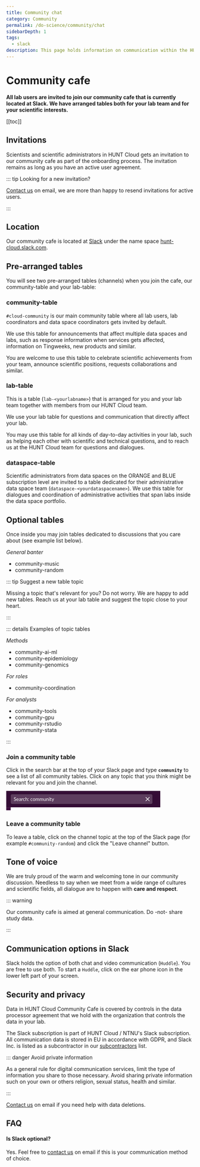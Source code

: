 ```yaml
---
title: Community chat
category: Community
permalink: /do-science/community/chat
sidebarDepth: 1
tags:
  - slack
description: This page holds information on communication within the HUNT Cloud community.
---
```


# Community cafe

**All lab users are invited to join our community cafe that is currently located at Slack. We have arranged tables both for your lab team and for your scientific interests.** 

[[toc]]

## Invitations

Scientists and scientific administrators in HUNT Cloud gets an invitation to our community cafe as part of the onboarding process. The invitation remains as long as you have an active user agreement.

::: tip Looking for a new invitation? 

[Contact us](/contact) on email, we are more than happy to resend invitations for active users.

:::


## Location

Our community cafe is located at [Slack](https://slack.com/) under the name space [hunt-cloud.slack.com](hunt-cloud.slack.com).


## Pre-arranged tables

You will see two pre-arranged tables (channels) when you join the cafe, our community-table and your lab-table: 

### community-table

`#cloud-community` is our main community table where all lab users, lab coordinators and data space coordinators gets invited by default. 

We use this table for announcements that affect multiple data spaces and labs, such as response information when services gets affected, information on Tingweeks, new products and similar. 

You are welcome to use this table to celebrate scientific achievements from your team, announce scientific positions, requests collaborations and similar.

### lab-table

This is a table (`lab-<yourlabname>`) that is arranged for you and your lab team together with members from our HUNT Cloud team.

We use your lab table for questions and communication that directly affect your lab.

You may use this table for all kinds of day-to-day activities in your lab, such as helping each other with scientific and technical questions, and to reach us at the HUNT Cloud team for questions and dialogues.

### dataspace-table

Scientific administrators from data spaces on the ORANGE and BLUE subscription level are invited to a table dedicated for their administrative data space team (`dataspace-<yourdataspacename>`). We use this table for dialogues and coordination of administrative activities that span labs inside the data space portfolio.

## Optional tables

Once inside you may join tables dedicated to discussions that you care about (see example list below). 

*General banter*

* community-music
* community-random

::: tip Suggest a new table topic

Missing a topic that's relevant for you? Do not worry. We are happy to add new tables. Reach us at your lab table and suggest the topic close to your heart.

:::

::: details Examples of topic tables

*Methods*

* community-ai-ml
* community-epidemiology
* community-genomics

*For roles*

* community-coordination

*For analysts*

* community-tools
* community-gpu
* community-rstudio
* community-stata

:::


### Join a community table

Click in the search bar at the top of your Slack page and type **`community`** to see a list of all community tables. Click on any topic that you think might be relevant for you and join the channel.

![slack_search.png](./images/slack_search.png)

### Leave a community table

To leave a table, click on the channel topic at the top of the Slack page (for example `#community-random`) and click the "Leave channel" button.


## Tone of voice

We are truly proud of the warm and welcoming tone in our community discussion. Needless to say when we meet from a wide range of cultures and scientific fields, all dialogue are to happen with **care and respect**.

::: warning

Our community cafe is aimed at general communication. Do -not- share study data. 

::: 

## Communication options in Slack

Slack holds the option of both chat and video communication (`Huddle`). You are free to use both. To start a `Huddle`, click on the ear phone icon in the lower left part of your screen.

## Security and privacy

Data in HUNT Cloud Community Cafe is covered by controls in the data processor agreement that we hold with the organization that controls the data in your lab. 

The Slack subscription is part of HUNT Cloud / NTNU's Slack subscription. All communication data is stored in EU in accordance with GDPR, and Slack Inc. is listed as a subcontractor in our [subcontractors](/subcontractors/) list.

::: danger Avoid private information

As a general rule for digital communication services, limit the type of information you share to those necessary. Avoid sharing private information such on your own or others religion, sexual status, health and similar.

::: 

[Contact us](/contact) on email if you need help with data deletions.

## FAQ

#### Is Slack optional? 

Yes. Feel free to [contact us](/contact) on email if this is your communication method of choice.


